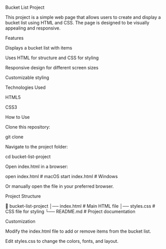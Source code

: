 Bucket List Project

This project is a simple web page that allows users to create and display a bucket list using HTML and CSS. The page is designed to be visually appealing and responsive.

Features

Displays a bucket list with items

Uses HTML for structure and CSS for styling

Responsive design for different screen sizes

Customizable styling

Technologies Used

HTML5

CSS3

How to Use

Clone this repository:

git clone <repository-url>

Navigate to the project folder:

cd bucket-list-project

Open index.html in a browser:

open index.html  # macOS
start index.html  # Windows

Or manually open the file in your preferred browser.

Project Structure

📁 bucket-list-project
│── index.html  # Main HTML file
│── styles.css  # CSS file for styling
└── README.md   # Project documentation

Customization

Modify the index.html file to add or remove items from the bucket list.

Edit styles.css to change the colors, fonts, and layout.
